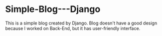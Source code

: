 # Simple-Blog---Django
This is a simple blog created by Django. Blog doesn't have a good design because I worked on Back-End, but it has user-friendly interface.
